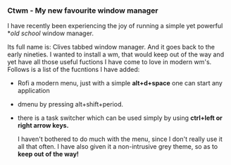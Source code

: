 ### Ctwm - My new favourite window manager

I have recently been experiencing the joy of running a simple yet powerful  **old school*  window manager.

Its full name is: Clives tabbed window manager. And it goes back to the early nineties. I wanted to install a wm, that would keep out of the way and yet have all those useful fuctions I have come to love in modern wm's. Follows is a list of the fucntions I have added:

- Rofi a modern menu, just with a simple **alt+d+space**  one can start any application
- dmenu by pressing alt+shift+period.
- there is a task switcher which can be used simply by using  **ctrl+left or right arrow keys.**
  
  I haven't bothered to do much with the menu, since I don't really use it all that often. I have also given it a non-intrusive grey theme, so as to **keep out of the way!**

